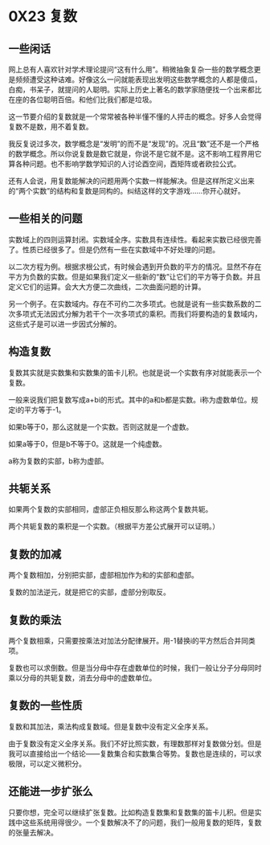 # 0X23 复数

## 一些闲话

网上总有人喜欢针对学术理论提问“这有什么用”。稍微抽象复杂一些的数学概念更是频频遭受这种诘难。好像这么一问就能表现出发明这些数学概念的人都是傻瓜，白痴，书呆子，就提问的人聪明。实际上历史上著名的数学家随便找一个出来都比在座的各位聪明百倍。和他们比我们都是垃圾。

这一节要介绍的复数就是一个常常被各种半懂不懂的人抨击的概念。好多人会觉得复数不是数，用不着复数。

我反复说过多次，数学概念是“发明”的而不是“发现”的。况且“数”还不是一个严格的数学概念。所以你说复数是数它就是，你说不是它就不是。这不影响工程界用它算各种问题。也不影响学数学知识的人讨论酉空间，酉矩阵或者欧拉公式。

还有人会说，用复数能解决的问题用两个实数一样能解决。但是这样所定义出来的“两个实数”的结构和复数是同构的。纠结这样的文字游戏……你开心就好。

## 一些相关的问题

实数域上的四则运算封闭。实数域全序。实数具有连续性。看起来实数已经很完善了。性质已经很多了。但是仍然有一些在实数域中不好处理的问题。

以二次方程为例。根据求根公式，有时候会遇到开负数的平方的情况。显然不存在平方为负数的实数。但是如果我们定义一些新的“数”让它们的平方等于负数。并且定义它们的运算。会大大方便二次曲线，二次曲面问题的计算。

另一个例子。在实数域内。存在不可约二次多项式。也就是说有一些实数系数的二次多项式无法因式分解为若干个一次多项式的乘积。而我们将要构造的复数域内，这些式子是可以进一步因式分解的。

## 构造复数

复数其实就是实数集和实数集的笛卡儿积。也就是说一个实数有序对就能表示一个复数。

一般来说我们把复数写成a+bi的形式。其中的a和b都是实数。i称为虚数单位。规定i的平方等于-1。

如果b等于0，那么这就是一个实数。否则这就是一个虚数。

如果a等于0，但是b不等于0。这就是一个纯虚数。

a称为复数的实部，b称为虚部。

## 共轭关系

如果两个复数的实部相同，虚部正负相反那么称这两个复数共轭。

两个共轭复数的乘积是一个实数。（根据平方差公式展开可以证明。）

## 复数的加减

两个复数相加，分别把实部，虚部相加作为和的实部和虚部。

复数的加法逆元，就是把它的实部，虚部分别取反。

## 复数的乘法

两个复数相乘，只需要按乘法对加法分配律展开。用-1替换i的平方然后合并同类项。

复数也可以求倒数。但是当分母中存在虚数单位的时候，我们一般让分子分母同时乘以分母的共轭复数，消去分母中的虚数单位。

## 复数的一些性质

复数和其加法，乘法构成复数域。但是复数中没有定义全序关系。

由于复数没有定义全序关系。我们不好比照实数，有理数那样对复数做分划。但是我可以直接给出一个结论——复数集合和实数集合等势。复数也是连续的，可以求极限，可以定义微积分。

## 还能进一步扩张么

只要你想，完全可以继续扩张复数。比如构造复数集和复数集的笛卡儿积。但是实践中这些系统用得很少。一个复数解决不了的问题，我们一般用复数的矩阵，复数的张量去解决。
